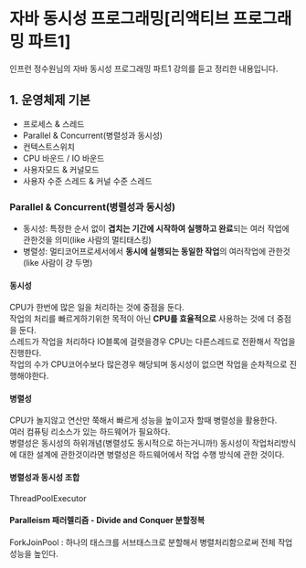 # 자바 동시성 프로그래밍[리액티브 프로그래밍 파트1]

인프런 정수원님의 자바 동시성 프로그래밍 파트1 강의를 듣고 정리한 내용입니다.



## 1. 운영체제 기본  
- 프로세스 & 스레드  
- Parallel & Concurrent(병렬성과 동시성)  
- 컨텍스트스위치  
- CPU 바운드 / IO 바운드  
- 사용자모드 & 커널모드  
- 사용자 수준 스레드 & 커널 수준 스레드  

### Parallel & Concurrent(병렬성과 동시성)  

- 동시성: 특정한 순서 없이 **겹치는 기간에 시작하여 실행하고 완료**되는 여러 작업에 관한것을 의미(like 사람의 멀티태스킹)  
- 병렬성: 멀티코어프로세서에서 **동시에 실행되는 동일한 작업**의 여러작업에 관한것(like 사람이 걍 두명)  

#### 동시성  
CPU가 한번에 많은 일을 처리하는 것에 중점을 둔다.  
작업의 처리를 빠르게하기위한 목적이 아닌 **CPU를 효율적으로** 사용하는 것에 더 중점을 둔다.  
스레드가 작업을 처리하다 IO블록에 걸렷을경우 CPU는 다른스레드로 전환해서 작업을 진행한다.  
작업의 수가 CPU코어수보다 많은경우 해당되며 동시성이 없으면 작업을 순차적으로 진행해야한다.  

#### 병렬성
CPU가 놀지않고 연산만 쭉해서 빠르게 성능을 높이고자 할때 병렬성을 활용한다.  
여러 컴퓨팅 리소스가 있는 하드웨어가 필요하다.  
병렬성은 동시성의 하위개념(병렬성도 동시적으로 하는거니까!)
동시성이 작업처리방식에 대한 설계에 관한것이라면 병렬성은 하드웨어에서 작업 수행 방식에 관한 것이다.  

#### 병렬성과 동시성 조합
ThreadPoolExecutor

#### Paralleism 패러렐리즘 - Divide and Conquer 분할정복
ForkJoinPool : 하나의 태스크를 서브태스크로 분할해서 병렬처리함으로써 전체 작업 성능을 높인다.  

